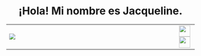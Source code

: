 <h1 align="center">¡Hola! Mi nombre es Jacqueline.</h1>
<table>
<tr>
<td width="90%" border="">
<img src="https://static.wikia.nocookie.net/factvsfiction/images/9/9d/Storm.gif/revision/latest?cb=20160527023427" />
</td>
<td width="10%">
<a https://www.facebook.com/Rmz.Jaqueline?locale=es_LA><img src="https://www.creativefabrica.com/wp-content/uploads/2020/01/16/Sosial-media-Icon-Graphics-1-36.jpg" width=" 30" height="30" align="center" /></a>
<a https://www.instagram.com/rmz.jaqueline/><img src="https://cdn-icons-png.flaticon.com/512/717/717392.png" width=" 30" height="30" align="center"/></a>
</td>
</tr>
</table>








